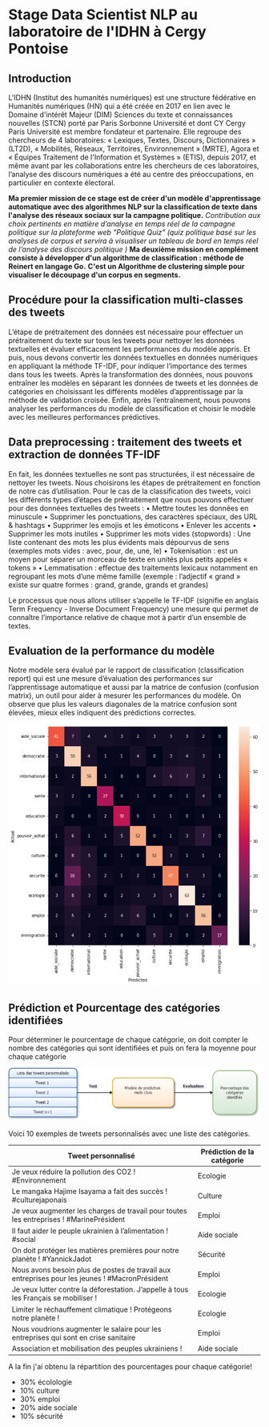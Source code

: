 # Stage Data Scientist NLP au laboratoire de l'IDHN à Cergy Pontoise

## Introduction

L'IDHN (Institut des humanités numériques) est une structure fédérative en Humanités numériques (HN) qui a été créée en 2017 en lien avec le Domaine d'intérêt Majeur (DIM) Sciences du texte et connaissances nouvelles (STCN) porté par Paris Sorbonne Université et dont CY Cergy Paris Université est membre fondateur et partenaire. Elle regroupe des chercheurs de 4 laboratoires: « Lexiques, Textes, Discours, Dictionnaires » (LT2D), « Mobilités, Réseaux, Territoires, Environnement » (MRTE), Agora et « Équipes Traitement de l'Information et Systèmes » (ETIS), depuis 2017, et même avant par les collaborations entre les chercheurs de ces laboratoires, l’analyse des discours numériques a été au centre des préoccupations, en particulier en contexte électoral.

<div style="text-align: center;>
  <img src= "https://user-images.githubusercontent.com/73304946/163835531-07bb106b-f629-4322-b1c3-f93db853aada.png" width="500"/>
</div>

**Ma premier mission de ce stage est de créer d'un modèle d'apprentissage automatique avec des algorithmes NLP sur la classification de texte dans l'analyse des réseaux sociaux sur la campagne politique.**
*Contribution aux choix pertinents en matière d’analyse en temps réel de la campagne politique sur la plateforme web "Politique Quiz" (quiz politique basé sur les analyses de corpus et servira à visualiser un tableau de bord en temps réel de l’analyse des discours politique )*
**Ma deuxième mission en complément consiste à développer d'un algorithme de classification : méthode de Reinert en langage Go.**
**C'est un Algorithme de clustering simple pour visualiser le découpage d'un corpus en segments.**

## Procédure pour la classification multi-classes des tweets

L’étape de prétraitement des données est nécessaire pour effectuer un prétraitement du texte sur tous les tweets pour nettoyer les données textuelles et évaluer efficacement les performances du modèle appris. Et puis, nous devons convertir les données textuelles en données numériques en appliquant la méthode TF-IDF, pour indiquer l’importance des termes dans tous les tweets. 
Après la transformation des données, nous pouvons entraîner les modèles en séparant les données de tweets et les données de catégories en choisissant les différents modèles d’apprentissage par la méthode de validation croisée.
Enfin, après l’entraînement, nous pouvons analyser les performances du modèle de classification et choisir le modèle avec les meilleures performances prédictives.

<div style="text-align: center;>
  <img src="images/Structure_generale_projet.png" width="500"/>
</div>

## Data preprocessing : traitement des tweets et extraction de données TF-IDF  

En fait, les données textuelles ne sont pas structurées,  il est nécessaire de nettoyer les tweets. Nous choisirons les étapes de prétraitement en fonction de notre cas d’utilisation. Pour le cas de la classification des tweets, voici les différents types d’étapes de prétraitement que nous pouvons effectuer pour des données textuelles des tweets : 
•	Mettre toutes les données en minuscule 
•	Supprimer les ponctuations, des caractères spéciaux, des URL & hashtags
•	Supprimer les emojis et les émoticons 
•	Enlever les accents 
•	Supprimer les mots inutiles 
•	Supprimer les mots vides (stopwords) : Une liste contenant des mots les plus évidents mais dépourvus de sens (exemples mots vides : avec, pour, de, une, le)
•	Tokenisation : est un moyen pour séparer un morceau de texte en unités plus petits appelés « tokens »
•	Lemmatisation : effectue des traitements lexicaux notamment en regroupant les mots d’une même famille (exemple : l’adjectif « grand » existe sur quatre formes : grand, grande, grands et grandes) 

Le processus que nous allons utiliser s’appelle le TF-IDF (signifie en anglais Term Frequency - Inverse Document Frequency) une mesure qui permet de connaître l’importance relative de chaque mot à partir d’un ensemble de textes.

<div style="text-align: center;>
  <img src="images/TF-IDF.png" width="500"/>
</div>

##  Evaluation de la performance du modèle 

Notre modèle sera évalué par le rapport de classification (classification report) qui est une mesure d’évaluation des performances sur l’apprentissage automatique et aussi par la matrice de confusion (confusion matrix), un outil pour aider à mesurer les performances du modèle. On observe que plus les valeurs diagonales de la matrice confusion sont élevées, mieux elles indiquent des prédictions correctes.

<div style="text-align: center;  width="500">
  <img src="images/Classification_evaluation_model.png"/>
</div>

## 	Prédiction et Pourcentage des catégories identifiées

Pour déterminer le pourcentage de chaque catégorie, on doit compter le nombre des catégories qui sont identifiées et puis on fera la moyenne pour chaque catégorie

<div style="text-align: center;  width="500"">
  <img src="images/Pourcentage_categorie.drawio.png"/>
</div>

Voici 10 exemples de tweets personnalisés avec une liste des catégories. 


| Tweet personnalisé                                                                 | Prédiction de la catégorie |
|------------------------------------------------------------------------------------|----------------------------|
| Je veux réduire la pollution des CO2 ! #Environnement                              | Ecologie                   |
| Le mangaka Hajime Isayama a fait des succès ! #culturejaponais                     | Culture                    |
| Je veux augmenter les charges de travail pour toutes les entreprises ! #MarinePrésident | Emploi                |
| Il faut aider le peuple ukrainien à l’alimentation ! #social                       | Aide sociale               |
| On doit protéger les matières premières pour notre planète ! #YannickJadot         | Sécurité                   |
| Nous avons besoin plus de postes de travail aux entreprises pour les jeunes ! #MacronPrésident | Emploi         |
| Je veux lutter contre la déforestation. J’appelle à tous les Français se mobiliser ! | Ecologie                 |
| Limiter le réchauffement climatique ! Protégeons notre planète !                   | Ecologie                   |
| Nous voudrions augmenter le salaire pour les entreprises qui sont en crise sanitaire | Emploi                   |
| Association et mobilisation des peuples ukrainiens !                               | Aide sociale               |


A la fin j'ai obtenu la répartition des pourcentages pour chaque catégorie!
- 30% écolologie
- 10% culture
- 30% emploi
- 20% aide sociale
- 10% sécurité




